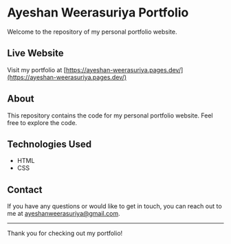 # Ayeshan Weerasuriya Portfolio

Welcome to the repository of my personal portfolio website.

## Live Website

Visit my portfolio at [https://ayeshan-weerasuriya.pages.dev/](https://ayeshan-weerasuriya.pages.dev/)

## About

This repository contains the code for my personal portfolio website. Feel free to explore the code.

## Technologies Used

- HTML
- CSS

## Contact

<p>If you have any questions or would like to get in touch, you can reach out to me at <a href="mailto:ayeshanweerasuriya@gmail.com">ayeshanweerasuriya@gmail.com</a>.</p>

---

Thank you for checking out my portfolio!
